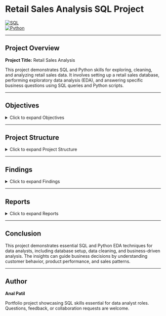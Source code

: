 # Retail Sales Analysis SQL Project

[![SQL](https://img.shields.io/badge/SQL-Skills-blue)](https://www.sql.org/)  
[![Python](https://img.shields.io/badge/Python-EDA-green)](https://www.python.org/)  

---

## Project Overview

**Project Title:** Retail Sales Analysis  

This project demonstrates SQL and Python skills for exploring, cleaning, and analyzing retail sales data. It involves setting up a retail sales database, performing exploratory data analysis (EDA), and answering specific business questions using SQL queries and Python scripts.

---

## Objectives

<details>
<summary>Click to expand Objectives</summary>

1. **Set up a retail sales database:** Create and populate a retail sales database with the provided sales data.  
2. **Data Cleaning:** Identify and remove any records with missing or null values.  
3. **Exploratory Data Analysis (EDA):** Perform basic exploratory data analysis to understand the dataset.  
4. **Business Analysis:** Use SQL and Python to answer specific business questions and derive insights from the sales data.  

</details>

---

## Project Structure

<details>
<summary>Click to expand Project Structure</summary>

### 1. Database Setup
- **Database Creation:** A database named `retail_sales_analysis` is created.  
- **Table Creation:** A table named `retail_sales` stores the sales data. Columns include:  
  - `transaction_id`  
  - `sale_date`  
  - `sale_time`  
  - `customer_id`  
  - `gender`  
  - `age`  
  - `category`  
  - `quantity`  
  - `price`  
  - `cost_of_goods_sold` (COGS)  
  - `total_sale_amount`  

### 2. Data Exploration & Cleaning
- **Record Count:** Determined total number of records in the dataset.  
- **Customer Count:** Calculated unique customers in the dataset.  
- **Category Count:** Identified all unique product categories.  
- **Null Value Check:** Checked for missing values and deleted records with nulls.  

</details>

---

## Findings

<details>
<summary>Click to expand Findings</summary>

- **Customer Demographics:** Customers span multiple age groups; sales are distributed across categories such as Clothing and Beauty.  
- **High-Value Transactions:** Several transactions exceeded a total sale amount of 1000, indicating premium purchases.  
- **Sales Trends:** Monthly analysis shows sales variations, helping to identify peak seasons.  
- **Customer Insights:** Top-spending customers and most popular categories were identified.  

</details>

---

## Reports

<details>
<summary>Click to expand Reports</summary>

- **Sales Summary:** Detailed report summarizing total sales, customer demographics, and category performance.  
- **Trend Analysis:** Insights into sales trends across months and shifts.  
- **Customer Insights:** Reports on top customers and unique customer counts per category.  

</details>

---

## Conclusion

This project demonstrates essential SQL and Python EDA techniques for data analysts, including database setup, data cleaning, and business-driven analysis. The insights can guide business decisions by understanding customer behavior, product performance, and sales patterns.

---

## Author

**Anal Patil**  

Portfolio project showcasing SQL skills essential for data analyst roles. Questions, feedback, or collaboration requests are welcome.
